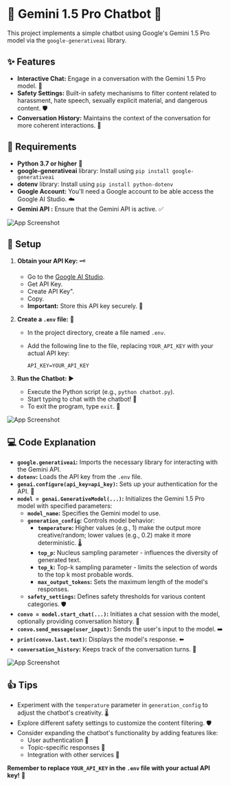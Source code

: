 # 🤖 Gemini 1.5 Pro Chatbot 💬

This project implements a simple chatbot using Google's Gemini 1.5 Pro model via the `google-generativeai` library. 

## ✨ Features

- **Interactive Chat:** Engage in a conversation with the Gemini 1.5 Pro model. 💬
- **Safety Settings:**  Built-in safety mechanisms to filter content related to harassment, hate speech, sexually explicit material, and dangerous content. 🛡️
- **Conversation History:** Maintains the context of the conversation for more coherent interactions. 🧠

## 🧰 Requirements

- **Python 3.7 or higher** 🐍
- **google-generativeai** library: Install using `pip install google-generativeai` 
- **dotenv** library: Install using `pip install python-dotenv` 
- **Google  Account:** You'll need a Google account to be able access the Google AI Studio. ☁️
- **Gemini API :** Ensure that the Gemini API is active. ✅

![App Screenshot](https://i.ibb.co/kgn5fqY/a.png)

## 🚀 Setup

1. **Obtain your API Key:** 🗝️
   - Go to the [Google AI Studio](https://aistudio.google.com/).
   - Get API Key.
   - Create API Key".
   - Copy. 
   - **Important:**  Store this API key securely. 🔐

2. **Create a `.env` file:** 📝
   - In the project directory, create a file named `.env`.
   - Add the following line to the file, replacing `YOUR_API_KEY` with your actual API key:

     ```
     API_KEY=YOUR_API_KEY
     ```

3. **Run the Chatbot:** ▶️
   - Execute the Python script (e.g., `python chatbot.py`).
   - Start typing to chat with the chatbot! 💬
   - To exit the program, type `exit`. 🚪

![App Screenshot](https://i.ibb.co/YQkYjpN/c.png)

## 💻 Code Explanation

- **`google.generativeai`:**  Imports the necessary library for interacting with the Gemini API. 
- **`dotenv`:** Loads the API key from the `.env` file. 
- **`genai.configure(api_key=api_key)`:** Sets up your authentication for the API. 🔑
- **`model = genai.GenerativeModel(...)`:**  Initializes the Gemini 1.5 Pro model with specified parameters:
    - **`model_name`:**  Specifies the Gemini model to use. 
    - **`generation_config`:**  Controls model behavior:
        - **`temperature`:**  Higher values (e.g., 1) make the output more creative/random; lower values (e.g., 0.2) make it more deterministic. 🌡️
        - **`top_p`:**  Nucleus sampling parameter - influences the diversity of generated text.
        - **`top_k`:**  Top-k sampling parameter - limits the selection of words to the top k most probable words.
        - **`max_output_tokens`:**  Sets the maximum length of the model's responses. 
    - **`safety_settings`:**  Defines safety thresholds for various content categories. 🛡️
- **`convo = model.start_chat(...)`:**  Initiates a chat session with the model, optionally providing conversation history. 💬
- **`convo.send_message(user_input)`:** Sends the user's input to the model. ➡️
- **`print(convo.last.text)`:** Displays the model's response. ⬅️
- **`conversation_history`:** Keeps track of the conversation turns. 🔁
  
![App Screenshot](https://i.ibb.co/HKzYTrQ/b.png)

## 👍 Tips

- Experiment with the `temperature` parameter in `generation_config` to adjust the chatbot's creativity. 🌡️
- Explore different safety settings to customize the content filtering. 🛡️
- Consider expanding the chatbot's functionality by adding features like:
    -  User authentication 👤
    -  Topic-specific responses 🎯
    -  Integration with other services 🔗

**Remember to replace `YOUR_API_KEY` in the `.env` file with your actual API key!** 🔑
